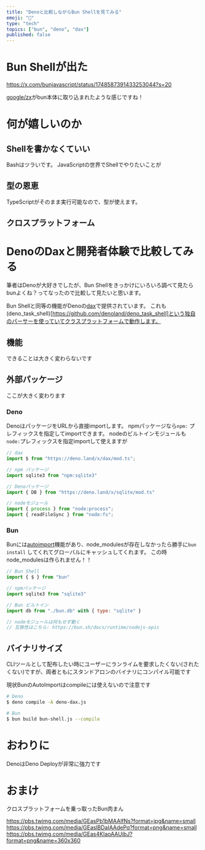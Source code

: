 ```yaml
---
title: "Denoと比較しながらBun Shellを見てみる"
emoji: "👀"
type: "tech"
topics: ["bun", "deno", "dax"]
published: false
---
```


# Bun Shellが出た

https://x.com/bunjavascript/status/1748587391433253044?s=20

[google/zx](https://github.com/google/zx)がbun本体に取り込まれたような感じですね！


# 何が嬉しいのか

## Shellを書かなくていい
Bashはツラいです。
JavaScriptの世界でShellでやりたいことが


## 型の恩恵
TypeScriptがそのまま実行可能なので、型が使えます。

## クロスプラットフォーム

# DenoのDaxと開発者体験で比較してみる

筆者はDenoが大好きでしたが、Bun Shellをきっかけにいろいろ調べて見たらbunよくね？ってなったので比較して見たいと思います。

Bun Shellと同等の機能がDenoの[dax](https://github.com/dsherret/dax)で提供されています。
これも(deno_task_shell)[https://github.com/denoland/deno_task_shell]という独自のパーサーを使っていてクラスプラットフォームで動作します。


## 機能
できることは大きく変わらないです

## 外部パッケージ

ここが大きく変わります

### Deno

DenoはパッケージをURLから直接importします。
npmパッケージなら`npm:` プレフィックスを指定してimportできます。
nodeのビルトインモジュールも `node:`プレフィックスを指定importして使えますが


```js:deno.js
// dax
import $ from "https://deno.land/x/dax/mod.ts";

// npm パッケージ
import sqlite3 from "npm:sqlite3"

// Denoパッケージ
import { DB } from "https://deno.land/x/sqlite/mod.ts"

// nodeモジュール
import { process } from "node:process";
import { readFileSync } from "node:fs";

```

### Bun

Bunには[autoimport](https://bun.sh/docs/runtime/autoimport)機能があり、node_modulesが存在しなかったら勝手に`bun install` してくれてグローバルにキャッシュしてくれます。
この時node_modulesは作られません！！

```js:bun.js
// Bun Shell
import { $ } from "bun"

// npmパッケージ
import sqlite3 from "sqlite3"

// Bun ビルトイン
import db from "./bun.db" with { type: "sqlite" }

// nodeモジュールは何もせず動く
// 互換性はこちら: https://bun.sh/docs/runtime/nodejs-apis
```

## バイナリサイズ
CLIツールとして配布したい時にユーザーにランライムを要求したくない(されたくない)ですが、両者ともにスタンドアロンのバイナリにコンパイル可能です

現状BunのAutoImportはcompileには使えないので注意です


```bash
# Deno
$ deno compile -A deno-dax.js

# Bun
$ bun build bun-shell.js --compile
```



# おわりに
DenoはDeno Deployが非常に強力です



# おまけ

クロスプラットフォームを乗っ取ったBun肉まん

https://pbs.twimg.com/media/GEasPb1bMAAlfNs?format=jpg&name=small
https://pbs.twimg.com/media/GEaslBDaIAAdePq?format=png&name=small
https://pbs.twimg.com/media/GEas4KIaoAAUibJ?format=png&name=360x360
